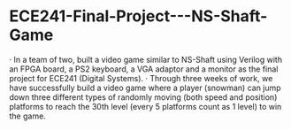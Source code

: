 # ECE241-Final-Project---NS-Shaft-Game

· In a team of two, built a video game similar to NS-Shaft using Verilog with an FPGA board, a PS2
keyboard, a VGA adaptor and a monitor as the final project for ECE241 (Digital Systems).
· Through three weeks of work, we have successfully build a video game where a player (snowman)
can jump down three different types of randomly moving (both speed and position) platforms to
reach the 30th level (every 5 platforms count as 1 level) to win the game.
